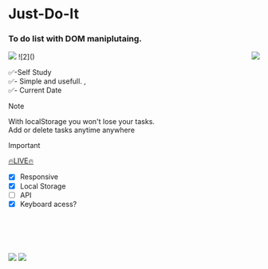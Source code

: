# Just-Do-It

### To do list with DOM maniplutaing.

<img src="https://github.com/samedfft2634/to-do-v2/assets/100915606/3ae7001a-7e53-445c-88fc-da44c503626e"  />
<img src="https://github.com/samedfft2634/to-do-v2/assets/100915606/3d3c6986-c0fc-4c2c-b359-a4b41d234362"  align="right" widht="25%"/>
![2]()


✅-Self Study  <br> ✅- Simple and usefull. , <br> ✅- Current Date  <br> 

> [!NOTE]
> With localStorage you won't lose your tasks. <br> 
> Add or delete tasks anytime anywhere <br> 


> [!IMPORTANT]
> <a href="[https://samedfft2634.github.io/recipe-app/](https://655a1c3e3b89143cdce54272--calm-griffin-163056.netlify.app/)" >🔥LIVE🔥</a> <br>


- [x] Responsive
- [x] Local Storage
- [ ]  API
- [x] Keyboard acess? <br>
<br>
<br>

# 

<img src=" https://github.com/samedfft2634/to-do-v2/assets/100915606/c75af764-2a8c-4396-b6bc-31aa1c989ab2" align="center" />
<img src="https://github.com/samedfft2634/to-do-v2/assets/100915606/346fa1f2-d9b8-4dbd-89ba-69f8766c6e74" align="center" />




